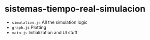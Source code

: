 # sistemas-tiempo-real-simulacion

- `simulation.js` All the simulation logic
- `graph.js` Plotting 
- `main.js` Initialization and UI stuff